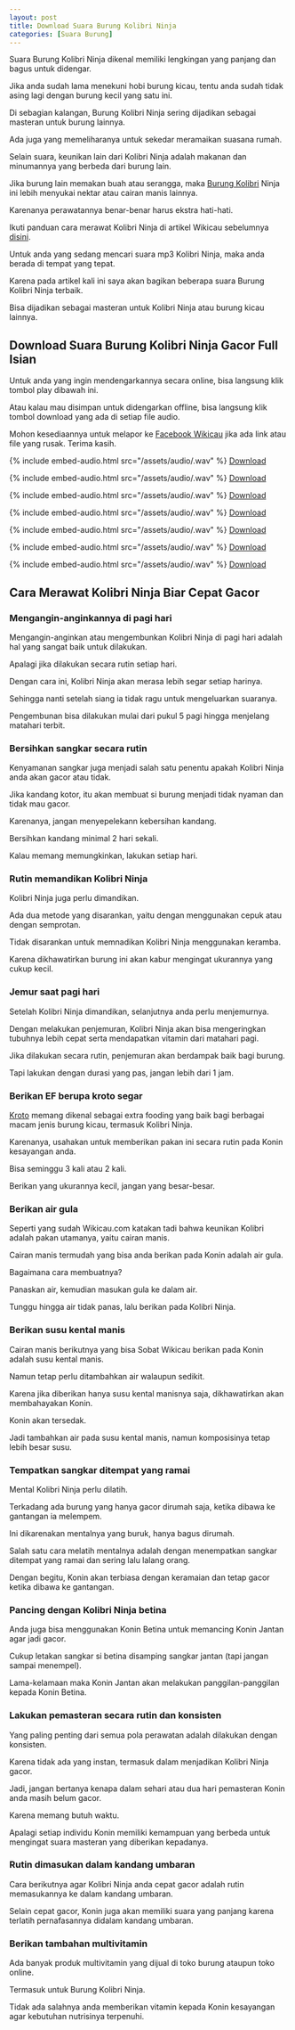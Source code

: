 ```yaml
---
layout: post
title: Download Suara Burung Kolibri Ninja
categories: [Suara Burung]
---
```


Suara Burung Kolibri Ninja dikenal memiliki lengkingan yang panjang dan bagus untuk didengar.

Jika anda sudah lama menekuni hobi burung kicau, tentu anda sudah tidak asing lagi dengan burung kecil yang satu ini.

Di sebagian kalangan, Burung Kolibri Ninja sering dijadikan sebagai masteran untuk burung lainnya.

Ada juga yang memeliharanya untuk sekedar meramaikan suasana rumah.

Selain suara, keunikan lain dari Kolibri Ninja adalah makanan dan minumannya yang berbeda dari burung lain.

Jika burung lain memakan buah atau serangga, maka [Burung Kolibri](https://wikicau.com/kolibri-sepah-raja/) Ninja ini lebih menyukai nektar atau cairan manis lainnya.

Karenanya perawatannya benar-benar harus ekstra hati-hati. 

Ikuti panduan cara merawat Kolibri Ninja di artikel Wikicau sebelumnya [disini](https://wikicau.com/cara-merawat-kolibri-ninja/).

Untuk anda yang sedang mencari suara mp3 Kolibri Ninja, maka anda berada di tempat yang tepat.

Karena pada artikel kali ini saya akan bagikan beberapa suara Burung Kolibri Ninja terbaik.

Bisa dijadikan sebagai masteran untuk Kolibri Ninja atau burung kicau lainnya.

## Download Suara Burung Kolibri Ninja Gacor Full Isian

Untuk anda yang ingin mendengarkannya secara online, bisa langsung klik tombol play dibawah ini.

Atau kalau mau disimpan untuk didengarkan offline, bisa langsung klik tombol download yang ada di setiap file audio.

Mohon kesediaannya untuk melapor ke [Facebook Wikicau](https://facebook.com/wikicau) jika ada link atau file yang rusak. Terima kasih.

{% include embed-audio.html src="/assets/audio/<audio-source-name>.wav" %}
[Download](https://bit.ly/2x9zsn8)

{% include embed-audio.html src="/assets/audio/<audio-source-name>.wav" %}
[Download](https://bit.ly/31KjptS)

{% include embed-audio.html src="/assets/audio/<audio-source-name>.wav" %}
[Download](https://bit.ly/31K9hBo)

{% include embed-audio.html src="/assets/audio/<audio-source-name>.wav" %}
[Download](https://bit.ly/31OJzvu)

{% include embed-audio.html src="/assets/audio/<audio-source-name>.wav" %}
[Download](https://bit.ly/31OJzvu)

{% include embed-audio.html src="/assets/audio/<audio-source-name>.wav" %}
[Download](https://bit.ly/31OJzvu)

{% include embed-audio.html src="/assets/audio/<audio-source-name>.wav" %}
[Download](https://bit.ly/31OJzvu)

## Cara Merawat Kolibri Ninja Biar Cepat Gacor

### Mengangin-anginkannya di pagi hari

Mengangin-anginkan atau mengembunkan Kolibri Ninja di pagi hari adalah hal yang sangat baik untuk dilakukan.

Apalagi jika dilakukan secara rutin setiap hari.

Dengan cara ini, Kolibri Ninja akan merasa lebih segar setiap harinya.

Sehingga nanti setelah siang ia tidak ragu untuk mengeluarkan suaranya.

Pengembunan bisa dilakukan mulai dari pukul 5 pagi hingga menjelang matahari terbit.

### Bersihkan sangkar secara rutin

Kenyamanan sangkar juga menjadi salah satu penentu apakah Kolibri Ninja anda akan gacor atau tidak.

Jika kandang kotor, itu akan membuat si burung menjadi tidak nyaman dan tidak mau gacor.

Karenanya, jangan menyepelekann kebersihan kandang.

Bersihkan kandang minimal 2 hari sekali.

Kalau memang memungkinkan, lakukan setiap hari.

### Rutin memandikan Kolibri Ninja

Kolibri Ninja juga perlu dimandikan.

Ada dua metode yang disarankan, yaitu dengan menggunakan cepuk atau dengan semprotan.

Tidak disarankan untuk memnadikan Kolibri Ninja menggunakan keramba.

Karena dikhawatirkan burung ini akan kabur mengingat ukurannya yang cukup kecil.

### Jemur saat pagi hari

Setelah Kolibri Ninja dimandikan, selanjutnya anda perlu menjemurnya.

Dengan melakukan penjemuran, Kolibri Ninja akan bisa mengeringkan tubuhnya lebih cepat serta mendapatkan vitamin dari matahari pagi.

Jika dilakukan secara rutin, penjemuran akan berdampak baik bagi burung.

Tapi lakukan dengan durasi yang pas, jangan lebih dari 1 jam.

### Berikan EF berupa kroto segar

[Kroto](https://wikicau.com/?s=kroto) memang dikenal sebagai extra fooding yang baik bagi berbagai macam jenis burung kicau, termasuk Kolibri Ninja.

Karenanya, usahakan untuk memberikan pakan ini secara rutin pada Konin kesayangan anda.

Bisa seminggu 3 kali atau 2 kali.

Berikan yang ukurannya kecil, jangan yang besar-besar.

### Berikan air gula

Seperti yang sudah Wikicau.com katakan tadi bahwa keunikan Kolibri adalah pakan utamanya, yaitu cairan manis.

Cairan manis termudah yang bisa anda berikan pada Konin adalah air gula.

Bagaimana cara membuatnya?

Panaskan air, kemudian masukan gula ke dalam air.

Tunggu hingga air tidak panas, lalu berikan pada Kolibri Ninja.

### Berikan susu kental manis

Cairan manis berikutnya yang bisa Sobat Wikicau berikan pada Konin adalah susu kental manis.

Namun tetap perlu ditambahkan air walaupun sedikit.

Karena jika diberikan hanya susu kental manisnya saja, dikhawatirkan akan membahayakan Konin.

Konin akan tersedak.

Jadi tambahkan air pada susu kental manis, namun komposisinya tetap lebih besar susu.

### Tempatkan sangkar ditempat yang ramai

Mental Kolibri Ninja perlu dilatih.

Terkadang ada burung yang hanya gacor dirumah saja, ketika dibawa ke gantangan ia melempem.

Ini dikarenakan mentalnya yang buruk, hanya bagus dirumah.

Salah satu cara melatih mentalnya adalah dengan menempatkan sangkar ditempat yang ramai dan sering lalu lalang orang.

Dengan begitu, Konin akan terbiasa dengan keramaian dan tetap gacor ketika dibawa ke gantangan.

### Pancing dengan Kolibri Ninja betina

Anda juga bisa menggunakan Konin Betina untuk memancing Konin Jantan agar jadi gacor.

Cukup letakan sangkar si betina disamping sangkar jantan (tapi jangan sampai menempel).

Lama-kelamaan maka Konin Jantan akan melakukan panggilan-panggilan kepada Konin Betina.

### Lakukan pemasteran secara rutin dan konsisten

Yang paling penting dari semua pola perawatan adalah dilakukan dengan konsisten.

Karena tidak ada yang instan, termasuk dalam menjadikan Kolibri Ninja gacor.

Jadi, jangan bertanya kenapa dalam sehari atau dua hari pemasteran Konin anda masih belum gacor.

Karena memang butuh waktu.

Apalagi setiap individu Konin memiliki kemampuan yang berbeda untuk mengingat suara masteran yang diberikan kepadanya.

### Rutin dimasukan dalam kandang umbaran

Cara berikutnya agar Kolibri Ninja anda cepat gacor adalah rutin memasukannya ke dalam kandang umbaran.

Selain cepat gacor, Konin juga akan memiliki suara yang panjang karena terlatih pernafasannya didalam kandang umbaran.

### Berikan tambahan multivitamin

Ada banyak produk multivitamin yang dijual di toko burung ataupun toko online.

Termasuk untuk Burung Kolibri Ninja.

Tidak ada salahnya anda memberikan vitamin kepada Konin kesayangan agar kebutuhan nutrisinya terpenuhi.

